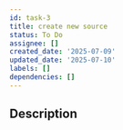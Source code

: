 ```yaml
---
id: task-3
title: create new source
status: To Do
assignee: []
created_date: '2025-07-09'
updated_date: '2025-07-10'
labels: []
dependencies: []
---
```


## Description
